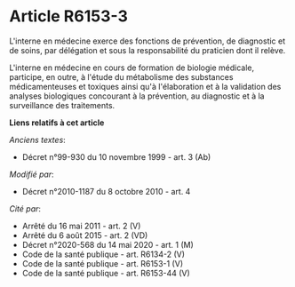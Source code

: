 # Article R6153-3

L'interne en médecine exerce des fonctions de prévention, de diagnostic et de soins, par délégation et sous la responsabilité
du praticien dont il relève.

L'interne en médecine en cours de formation de biologie médicale, participe, en outre, à l'étude du métabolisme des
substances médicamenteuses et toxiques ainsi qu'à l'élaboration et à la validation des analyses biologiques concourant à la
prévention, au diagnostic et à la surveillance des traitements.

**Liens relatifs à cet article**

_Anciens textes_:

  - Décret n°99-930 du 10 novembre 1999 - art. 3 (Ab)

_Modifié par_:

  - Décret n°2010-1187 du 8 octobre 2010 - art. 4

_Cité par_:

  - Arrêté du 16 mai 2011 - art. 2 (V)
  - Arrêté du 6 août 2015 - art. 2 (VD)
  - Décret n°2020-568 du 14 mai 2020 - art. 1 (M)
  - Code de la santé publique - art. R6134-2 (V)
  - Code de la santé publique - art. R6153-1 (V)
  - Code de la santé publique - art. R6153-44 (V)
